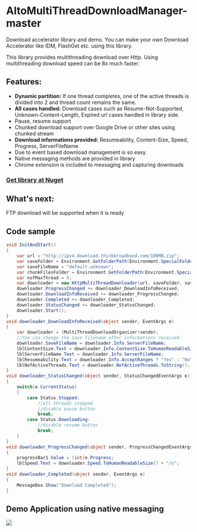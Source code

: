 # AltoMultiThreadDownloadManager-master
 Download accelerator library and demo. You can make your own Download Accelerator like IDM, FlashGet etc. using this library.

This library provides multithreading download over Http. Using multithreading download speed can be 8x much faster.

<h2>Features:</h2>
<ul>
 <li><b>Dynamic partition:</b> If one thread completes, one of the active threads is divided into 2 and thread count remains the same.</li>
	<li><b>All cases handled:</b> Download cases such as Resume-Not-Supported, Unknown-Content-Length, Expired url cases handled in library side.</li>
	<li>Pause, resume support</li>
	<li>Chunked download support over Google Drive or other sites using chunked stream</li>
	<li><b>Download informations provided:</b> Resumeability, Content-Size, Speed, Progress, ServerFileName</li>
	<li>Due to event based download management is so easy</li>
	<li>Native messaging methods are provided in library</li>
	<li>Chrome extension is included to messaging and capturing downloads</li>
</ul>

<h3><a href="https://www.nuget.org/packages/AltoMultiThreadDownloadManager/">Get library at Nuget</a></h3>

<h2>What's next:</h2>
FTP download will be supported when it is ready

<h2>Code sample</h2>

````csharp
void InitAndStart()
{
	var url = "http://ipv4.download.thinkbroadband.com/100MB.zip";
	var saveFolder = Environment.GetFolderPath(Environment.SpecialFolder.Desktop);
	var saveFileName = "default.unknown";
	var chunkFilesFolder = Environment.GetFolderPath(Environment.SpecialFolder.AppData);
	var nofMaxThread = 8;
	var downloader = new HttpMultiThreadDownloader(url, saveFolder, saveFileName, chunkFilesFolder, nofMaxThread);
	downloader.ProgressChanged += downloader_DownloadInfoReceived;
	downloader.DownloadInfoReceived += downloader_ProgressChanged;
	downloader.Completed += downloader_Completed;
	downloader.StatusChanged += downloader_StatusChanged;
	downloader.Start();
}
void downloader_DownloadInfoReceived(object sender, EventArgs e)
{
	var downloader = (MultiThreadDownloadOrganizer)sender;
	//You can change the save filename after informations received
	downloader.SaveFileName = downloader.Info.ServerFileName;
	lblContentSize.Text = downloader.Info.ContentSize.ToHumanReadableSize();
	lblServerFileName.Text = downloader.Info.ServerFileName;
	lblResumeability.Text = downloader.Info.AcceptRanges ? "Yes" : "No";
	lblNofActiveThreads.Text = downloader.NofActiveThreads.ToString();
}
void downloader_StatusChanged(object sender, StatusChangedEventArgs e)
{
	switch(e.CurrentStatus)
	{
		case Status.Stopped:
			//all threads stopped
			//disable pause button
			break;
		case Status.Downloading:
			//disable resume button
			break;
	}
}
void downloader_ProgressChanged(object sender, ProgressChangedEventArgs e)
{
	progressBar1.Value = (int)e.Progress;
	lblSpeed.Text = downloader.Speed.ToHumanReadableSize() + "/s";
}
void downloader_Completed(object sender, EventArgs e)
{
	MessageBox.Show("Download Completed");
}
````

<h2>Demo Application using native messaging</h2>

<img src="https://i.imgur.com/774e6Qp.gif"></img>
